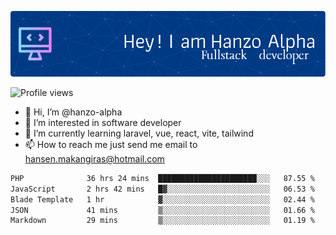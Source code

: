 ![Header](./github-header-image.png)

![Profile views](https://gpvc.arturio.dev/hanzo-alpha)

- 👋 Hi, I’m @hanzo-alpha
- 👀 I’m interested in software developer
- 🌱 I’m currently learning laravel, vue, react, vite, tailwind
- 📫 How to reach me just send me email to hansen.makangiras@hotmail.com 

<!---
hanzo-alpha/hanzo-alpha is a ✨ special ✨ repository because its `README.md` (this file) appears on your GitHub profile.
You can click the Preview link to take a look at your changes.
--->

<!--START_SECTION:waka-->

```txt
PHP              36 hrs 24 mins  ██████████████████████░░░   87.55 %
JavaScript       2 hrs 42 mins   █▓░░░░░░░░░░░░░░░░░░░░░░░   06.53 %
Blade Template   1 hr            ▓░░░░░░░░░░░░░░░░░░░░░░░░   02.44 %
JSON             41 mins         ▒░░░░░░░░░░░░░░░░░░░░░░░░   01.66 %
Markdown         29 mins         ▒░░░░░░░░░░░░░░░░░░░░░░░░   01.19 %
```

<!--END_SECTION:waka-->

